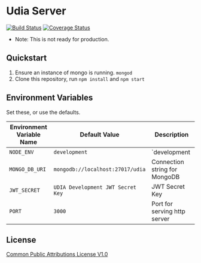 # Udia Server

[![Build Status](https://travis-ci.org/udia-software/udia-server.svg?branch=master)](https://travis-ci.org/udia-software/udia-server)
[![Coverage Status](https://coveralls.io/repos/github/udia-software/udia-server/badge.svg?branch=master)](https://coveralls.io/github/udia-software/udia-server?branch=master)

* Note: This is not ready for production.

## Quickstart

1. Ensure an instance of mongo is running. `mongod`
2. Clone this repository, run `npm install` and `npm start`

## Environment Variables

Set these, or use the defaults.

| Environment Variable Name | Default Value                     | Description                   |
|---------------------------|-----------------------------------|-------------------------------|
| `NODE_ENV`                | `development`                     | `development | test | prod`   |
| `MONGO_DB_URI`            | `mongodb://localhost:27017/udia`  | Connection string for MongoDB |
| `JWT_SECRET`              | `UDIA Development JWT Secret Key` | JWT Secret Key                |
| `PORT`                    | `3000`                            | Port for serving http server  |

## License

[Common Public Attributions License V1.0](LICENSE)
